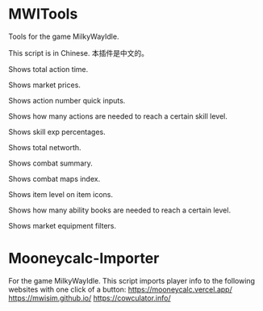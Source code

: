 # MWITools

Tools for the game MilkyWayIdle.

This script is in Chinese. 本插件是中文的。

Shows total action time.

Shows market prices.

Shows action number quick inputs.

Shows how many actions are needed to reach a certain skill level.

Shows skill exp percentages.

Shows total networth.

Shows combat summary.

Shows combat maps index.

Shows item level on item icons.

Shows how many ability books are needed to reach a certain level.

Shows market equipment filters.

# Mooneycalc-Importer

For the game MilkyWayIdle.
This script imports player info to the following websites with one click of a button:
https://mooneycalc.vercel.app/
https://mwisim.github.io/
https://cowculator.info/

